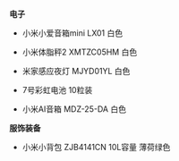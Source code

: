 **电子**

- 小米小爱音箱mini LX01 白色

- 小米体脂秤2 XMTZC05HM 白色

- 米家感应夜灯 MJYD01YL 白色

- 7号彩虹电池 10粒装

- 小米AI音箱 MDZ-25-DA 白色

**服饰装备**

- 小米小背包 ZJB4141CN 10L容量 薄荷绿色
